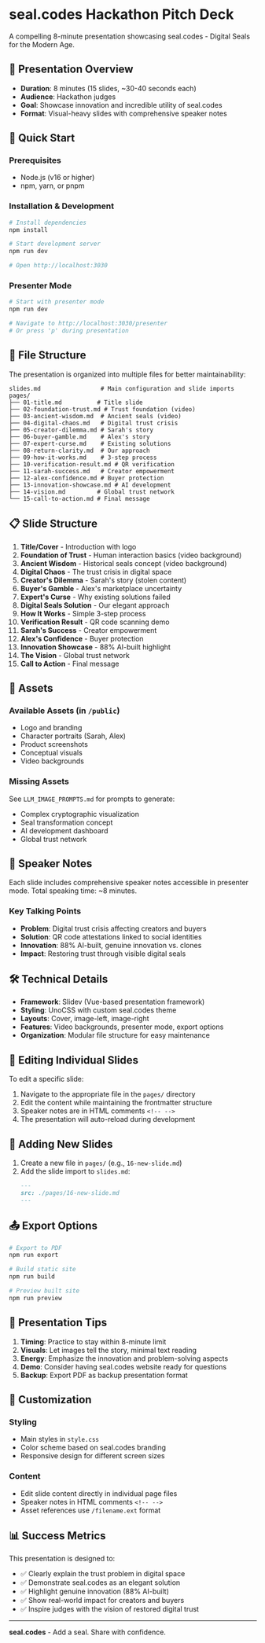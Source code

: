 # seal.codes Hackathon Pitch Deck

A compelling 8-minute presentation showcasing seal.codes - Digital Seals for the Modern Age.

## 🎯 Presentation Overview

- **Duration**: 8 minutes (15 slides, ~30-40 seconds each)
- **Audience**: Hackathon judges
- **Goal**: Showcase innovation and incredible utility of seal.codes
- **Format**: Visual-heavy slides with comprehensive speaker notes

## 🚀 Quick Start

### Prerequisites
- Node.js (v16 or higher)
- npm, yarn, or pnpm

### Installation & Development

```bash
# Install dependencies
npm install

# Start development server
npm run dev

# Open http://localhost:3030
```

### Presenter Mode

```bash
# Start with presenter mode
npm run dev

# Navigate to http://localhost:3030/presenter
# Or press 'p' during presentation
```

## 📁 File Structure

The presentation is organized into multiple files for better maintainability:

```
slides.md                 # Main configuration and slide imports
pages/
├── 01-title.md          # Title slide
├── 02-foundation-trust.md # Trust foundation (video)
├── 03-ancient-wisdom.md  # Ancient seals (video)
├── 04-digital-chaos.md   # Digital trust crisis
├── 05-creator-dilemma.md # Sarah's story
├── 06-buyer-gamble.md    # Alex's story
├── 07-expert-curse.md    # Existing solutions
├── 08-return-clarity.md  # Our approach
├── 09-how-it-works.md    # 3-step process
├── 10-verification-result.md # QR verification
├── 11-sarah-success.md   # Creator empowerment
├── 12-alex-confidence.md # Buyer protection
├── 13-innovation-showcase.md # AI development
├── 14-vision.md         # Global trust network
└── 15-call-to-action.md # Final message
```

## 📋 Slide Structure

1. **Title/Cover** - Introduction with logo
2. **Foundation of Trust** - Human interaction basics (video background)
3. **Ancient Wisdom** - Historical seals concept (video background)
4. **Digital Chaos** - The trust crisis in digital space
5. **Creator's Dilemma** - Sarah's story (stolen content)
6. **Buyer's Gamble** - Alex's marketplace uncertainty
7. **Expert's Curse** - Why existing solutions failed
8. **Digital Seals Solution** - Our elegant approach
9. **How It Works** - Simple 3-step process
10. **Verification Result** - QR code scanning demo
11. **Sarah's Success** - Creator empowerment
12. **Alex's Confidence** - Buyer protection
13. **Innovation Showcase** - 88% AI-built highlight
14. **The Vision** - Global trust network
15. **Call to Action** - Final message

## 🎨 Assets

### Available Assets (in `/public`)
- Logo and branding
- Character portraits (Sarah, Alex)
- Product screenshots
- Conceptual visuals
- Video backgrounds

### Missing Assets
See `LLM_IMAGE_PROMPTS.md` for prompts to generate:
- Complex cryptographic visualization
- Seal transformation concept
- AI development dashboard
- Global trust network

## 🎤 Speaker Notes

Each slide includes comprehensive speaker notes accessible in presenter mode. Total speaking time: ~8 minutes.

### Key Talking Points
- **Problem**: Digital trust crisis affecting creators and buyers
- **Solution**: QR code attestations linked to social identities
- **Innovation**: 88% AI-built, genuine innovation vs. clones
- **Impact**: Restoring trust through visible digital seals

## 🛠 Technical Details

- **Framework**: Slidev (Vue-based presentation framework)
- **Styling**: UnoCSS with custom seal.codes theme
- **Layouts**: Cover, image-left, image-right
- **Features**: Video backgrounds, presenter mode, export options
- **Organization**: Modular file structure for easy maintenance

## 📝 Editing Individual Slides

To edit a specific slide:

1. Navigate to the appropriate file in the `pages/` directory
2. Edit the content while maintaining the frontmatter structure
3. Speaker notes are in HTML comments `<!-- -->`
4. The presentation will auto-reload during development

## 🔄 Adding New Slides

1. Create a new file in `pages/` (e.g., `16-new-slide.md`)
2. Add the slide import to `slides.md`:
   ```markdown
   ---
   src: ./pages/16-new-slide.md
   ---
   ```

## 📤 Export Options

```bash
# Export to PDF
npm run export

# Build static site
npm run build

# Preview built site
npm run preview
```

## 🎯 Presentation Tips

1. **Timing**: Practice to stay within 8-minute limit
2. **Visuals**: Let images tell the story, minimal text reading
3. **Energy**: Emphasize the innovation and problem-solving aspects
4. **Demo**: Consider having seal.codes website ready for questions
5. **Backup**: Export PDF as backup presentation format

## 🔧 Customization

### Styling
- Main styles in `style.css`
- Color scheme based on seal.codes branding
- Responsive design for different screen sizes

### Content
- Edit slide content directly in individual page files
- Speaker notes in HTML comments `<!-- -->`
- Asset references use `/filename.ext` format

## 📊 Success Metrics

This presentation is designed to:
- ✅ Clearly explain the trust problem in digital space
- ✅ Demonstrate seal.codes as an elegant solution
- ✅ Highlight genuine innovation (88% AI-built)
- ✅ Show real-world impact for creators and buyers
- ✅ Inspire judges with the vision of restored digital trust

---

**seal.codes** - Add a seal. Share with confidence.
